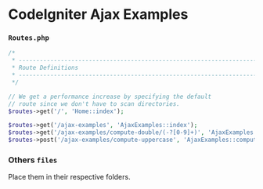 # CodeIgniter Ajax Examples

### `Routes.php`

```php
/*
 * --------------------------------------------------------------------
 * Route Definitions
 * --------------------------------------------------------------------
 */

// We get a performance increase by specifying the default
// route since we don't have to scan directories.
$routes->get('/', 'Home::index');

$routes->get('/ajax-examples', 'AjaxExamples::index');
$routes->get('/ajax-examples/compute-double/(-?[0-9]+)', 'AjaxExamples::computeDouble/$1');
$routes->post('/ajax-examples/compute-uppercase', 'AjaxExamples::computeUppercase');

```

### Others `files`

Place them in their respective folders.

